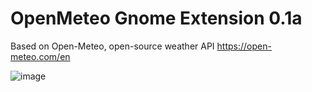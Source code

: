 # OpenMeteo Gnome Extension 0.1a

Based on Open-Meteo, open-source weather API https://open-meteo.com/en

![image](https://user-images.githubusercontent.com/5132976/202988600-bcaa8e76-b7b4-4a6c-bb30-ec9ea7360c6c.png)
